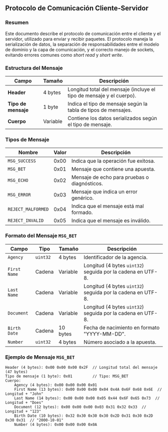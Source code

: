 ## Protocolo de Comunicación Cliente-Servidor

### Resumen

Este documento describe el protocolo de comunicación entre el cliente y el servidor, utilizado para enviar y recibir
paquetes. El protocolo maneja la serialización de datos, la separación de responsabilidades entre el modelo de dominio y
la capa de comunicación, y el correcto manejo de sockets, evitando errores comunes como _short read_ y _short write_.

### Estructura del Mensaje

| Campo               | Tamaño   | Descripción                                                          |
|---------------------|----------|----------------------------------------------------------------------|
| **Header**          | 4 bytes  | Longitud total del mensaje (incluye el tipo de mensaje y el cuerpo). |
| **Tipo de mensaje** | 1 byte   | Indica el tipo de mensaje según la tabla de tipos de mensajes.       |
| **Cuerpo**          | Variable | Contiene los datos serializados según el tipo de mensaje.            |

### Tipos de Mensaje

| Nombre             | Valor | Descripción                                  |
|--------------------|-------|----------------------------------------------|
| `MSG_SUCCESS`      | 0x00  | Indica que la operación fue exitosa.         |
| `MSG_BET`          | 0x01  | Mensaje que contiene una apuesta.            |
| `MSG_ECHO`         | 0x02  | Mensaje de echo para pruebas o diagnósticos. |
| `MSG_ERROR`        | 0x03  | Mensaje que indica un error genérico.        |
| `REJECT_MALFORMED` | 0x04  | Indica que el mensaje está mal formado.      |
| `REJECT_INVALID`   | 0x05  | Indica que el mensaje es inválido.           |

### Formato del Mensaje `MSG_BET`

| Campo        | Tipo     | Tamaño   | Descripción                                                 |
|--------------|----------|----------|-------------------------------------------------------------|
| `Agency`     | `uint32` | 4 bytes  | Identificador de la agencia.                                |
| `First Name` | Cadena   | Variable | Longitud (4 bytes `uint32`) seguida por la cadena en UTF-8. |
| `Last Name`  | Cadena   | Variable | Longitud (4 bytes `uint32`) seguida por la cadena en UTF-8. |
| `Document`   | Cadena   | Variable | Longitud (4 bytes `uint32`) seguida por la cadena en UTF-8. |
| `Birth Date` | Cadena   | 10 bytes | Fecha de nacimiento en formato "YYYY-MM-DD".                |
| `Number`     | `uint32` | 4 bytes  | Número asociado a la apuesta.                               |

### Ejemplo de Mensaje `MSG_BET`

```
Header (4 bytes): 0x00 0x00 0x00 0x2F  // Longitud total del mensaje (47 bytes)
Tipo de mensaje (1 byte): 0x01         // Tipo: MSG_BET
Cuerpo:
    Agency (4 bytes): 0x00 0x00 0x00 0x01
    First Name (13 bytes): 0x00 0x00 0x00 0x04 0x4A 0x6F 0x68 0x6E  // Longitud + "John"
    Last Name (14 bytes): 0x00 0x00 0x00 0x05 0x44 0x6F 0x65 0x73  // Longitud + "Does"
    Document (12 bytes): 0x00 0x00 0x00 0x03 0x31 0x32 0x33  // Longitud + "123"
    Birth Date (10 bytes): 0x32 0x30 0x30 0x30 0x2D 0x31 0x30 0x2D 0x30 0x31  // "2000-10-01"
    Number (4 bytes): 0x00 0x00 0x00 0x0A
```
